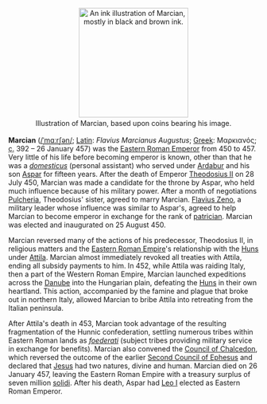 <div class="photo" colspan="2" style="text-align: center; margin: 25px 0 10px;"><a class="image" href="https://en.wikipedia.org/wiki/File:Icones_imperatorvm_romanorvm,_ex_priscis_numismatibus_ad_viuum_delineatae,_and_breui_narratione_historic%C3%A2_(1645)_(14560242177).jpg" title="An ink illustration of Marcian, mostly in black and brown ink."><img alt="An ink illustration of Marcian, mostly in black and brown ink." data-file-height="1998" data-file-width="1996" decoding="async" height="220" src="https://upload.wikimedia.org/wikipedia/commons/thumb/d/d9/Icones_imperatorvm_romanorvm%2C_ex_priscis_numismatibus_ad_viuum_delineatae%2C_and_breui_narratione_historic%C3%A2_%281645%29_%2814560242177%29.jpg/220px-Icones_imperatorvm_romanorvm%2C_ex_priscis_numismatibus_ad_viuum_delineatae%2C_and_breui_narratione_historic%C3%A2_%281645%29_%2814560242177%29.jpg" srcset="https://upload.wikimedia.org/wikipedia/commons/thumb/d/d9/Icones_imperatorvm_romanorvm%2C_ex_priscis_numismatibus_ad_viuum_delineatae%2C_and_breui_narratione_historic%C3%A2_%281645%29_%2814560242177%29.jpg/330px-Icones_imperatorvm_romanorvm%2C_ex_priscis_numismatibus_ad_viuum_delineatae%2C_and_breui_narratione_historic%C3%A2_%281645%29_%2814560242177%29.jpg 1.5x, //upload.wikimedia.org/wikipedia/commons/thumb/d/d9/Icones_imperatorvm_romanorvm%2C_ex_priscis_numismatibus_ad_viuum_delineatae%2C_and_breui_narratione_historic%C3%A2_%281645%29_%2814560242177%29.jpg/440px-Icones_imperatorvm_romanorvm%2C_ex_priscis_numismatibus_ad_viuum_delineatae%2C_and_breui_narratione_historic%C3%A2_%281645%29_%2814560242177%29.jpg 2x" width="220"/></a><div style="line-height:normal;padding-bottom:0.2em;padding-top:0.2em;">Illustration of Marcian, based upon coins bearing his image.</div></div>

[comment]: # 'breakpoint'
<p><b>Marcian</b> (<span class="rt-commentedText nowrap"><span class="IPA nopopups noexcerpt"><a href="https://en.wikipedia.org/wiki/Help:IPA/English" title="Help:IPA/English">/<span style="border-bottom:1px dotted"><span title="/ˈ/: primary stress follows">ˈ</span><span title="'m' in 'my'">m</span><span title="/ɑːr/: 'ar' in 'far'">ɑːr</span><span title="/ʃ/: 'sh' in 'shy'">ʃ</span><span title="/ən/: 'on' in 'button'">ən</span></span>/</a></span></span>; <a class="mw-redirect" href="https://en.wikipedia.org/wiki/Latin_language" title="Latin language">Latin</a>: <i lang="la">Flavius Marcianus Augustus</i>; <a href="https://en.wikipedia.org/wiki/Greek_language" title="Greek language">Greek</a>: <span lang="grc" title="Ancient Greek language text">Μαρκιανός</span>; <abbr title="circa">c.</abbr> 392 – 26 January 457) was the <a class="mw-redirect" href="https://en.wikipedia.org/wiki/Eastern_Roman_Emperor" title="Eastern Roman Emperor">Eastern Roman Emperor</a> from 450 to 457. Very little of his life before becoming emperor is known, other than that he was a <i><a href="https://en.wikipedia.org/wiki/Domesticus_(Roman_Empire)" title="Domesticus (Roman Empire)">domesticus</a></i> (personal assistant) who served under <a href="https://en.wikipedia.org/wiki/Ardabur_(consul_427)" title="Ardabur (consul 427)">Ardabur</a> and his son <a href="https://en.wikipedia.org/wiki/Aspar" title="Aspar">Aspar</a> for fifteen years. After the death of Emperor <a href="https://en.wikipedia.org/wiki/Theodosius_II" title="Theodosius II">Theodosius II</a> on 28 July 450, Marcian was made a candidate for the throne by Aspar, who held much influence because of his military power. After a month of negotiations <a href="https://en.wikipedia.org/wiki/Pulcheria" title="Pulcheria">Pulcheria</a>,  Theodosius' sister, agreed to marry Marcian. <a class="mw-redirect" href="https://en.wikipedia.org/wiki/Flavius_Zeno" title="Flavius Zeno">Flavius Zeno</a>, a military leader whose influence was similar to Aspar's, agreed to help Marcian to become emperor in exchange for the rank of <a href="https://en.wikipedia.org/wiki/Patrician_(ancient_Rome)" title="Patrician (ancient Rome)">patrician</a>. Marcian was elected and inaugurated on 25 August 450.
</p><p>Marcian reversed many of the actions of his predecessor, Theodosius II, in religious matters and the <a class="mw-redirect" href="https://en.wikipedia.org/wiki/Eastern_Roman_Empire" title="Eastern Roman Empire">Eastern Roman Empire</a>'s relationship with the <a class="mw-redirect" href="https://en.wikipedia.org/wiki/Hunnic_Empire" title="Hunnic Empire">Huns</a> under <a href="https://en.wikipedia.org/wiki/Attila" title="Attila">Attila</a>. Marcian almost immediately revoked all treaties with Attila, ending all subsidy payments to him. In 452, while Attila was raiding Italy, then a part of the Western Roman Empire, Marcian launched expeditions across the <a href="https://en.wikipedia.org/wiki/Danube" title="Danube">Danube</a> into the Hungarian plain, defeating the <a href="https://en.wikipedia.org/wiki/Huns" title="Huns">Huns</a> in their own heartland. This action, accompanied by the famine and plague that broke out in northern Italy, allowed Marcian to bribe Attila into retreating from the Italian peninsula.
</p><p>After Attila's death in 453, Marcian took advantage of the resulting fragmentation of the Hunnic confederation, settling numerous tribes within Eastern Roman lands as <i><a href="https://en.wikipedia.org/wiki/Foederati" title="Foederati">foederati</a></i> (subject tribes providing military service in exchange for benefits). Marcian also convened the <a href="https://en.wikipedia.org/wiki/Council_of_Chalcedon" title="Council of Chalcedon">Council of Chalcedon</a>, which reversed the outcome of the earlier <a href="https://en.wikipedia.org/wiki/Second_Council_of_Ephesus" title="Second Council of Ephesus">Second Council of Ephesus</a> and declared that <a href="https://en.wikipedia.org/wiki/Jesus" title="Jesus">Jesus</a> had two natures, divine and human. Marcian died on 26 January 457, leaving the Eastern Roman Empire with a treasury surplus of seven million <a class="mw-redirect" href="https://en.wikipedia.org/wiki/Solidi" title="Solidi">solidi</a>. After his death, Aspar had <a href="https://en.wikipedia.org/wiki/Leo_I_the_Thracian" title="Leo I the Thracian">Leo I</a> elected as Eastern Roman Emperor.
</p>